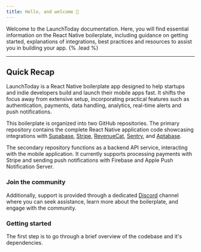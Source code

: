 ```yaml
---
title: Hello, and welcome 👋
---
```


Welcome to the LaunchToday documentation. Here, you will find essential information on the React Native boilerplate, including guidance on getting started, explanations of integrations, best practices and resources to assist you in building your app. {% .lead %}

<!-- {% quick-links %}

{% quick-link title="Installation" icon="installation" href="/docs/installation" description="Step-by-step guides to setting up your system and installing the library." /%}

{% quick-link title="Architecture guide" icon="presets" href="/" description="Learn how the internals work and contribute." /%}

{% quick-link title="Plugins" icon="plugins" href="/" description="Extend the library with third-party plugins or write your own." /%}

{% quick-link title="API reference" icon="theming" href="/" description="Learn to easily customize and modify your app's visual design to fit your brand." /%}

{% /quick-links %} -->

---

## Quick Recap
LaunchToday is a React Native boilerplate app designed to help startups and indie developers build and launch their mobile apps fast. It shifts the focus away from extensive setup, incorporating practical features such as authentication, payments, data handling, analytics, real-time alerts and push notifications.

This boilerplate is organized into two GitHub repositories. The primary repository contains the complete React Native application code showcasing integrations with [Supabase](https://supabase.com/), [Stripe](https://stripe.com/), [RevenueCat](https://www.revenuecat.com/), [Sentry](https://sentry.io/), and [Aptabase](https://aptabase.com/).

The secondary repository functions as a backend API service, interacting with the mobile application. It currently supports
processing payments with Stripe and sending push notifications with Firebase and Apple Push Notification Server.

<!-- {% callout type="warning" title="Oh no! Something bad happened!" %}
This is what a disclaimer message looks like. You might want to include inline `code` in it. Or maybe you’ll want to include a [link](/) in it. I don’t think we should get too carried away with other scenarios like lists or tables — that would be silly.
{% /callout %} -->

### Join the community

Additionally, support is provided through a dedicated [Discord](https://discord.gg/beEm3hcc) channel where you can seek assistance, learn more about the boilerplate, and engage with the community.

### Getting started

The first step is to go through a brief overview of the codebase and it's dependencies.

<!-- ```js
// cache-advance.config.js
export default {
  strategy: 'predictive',
  engine: {
    cpus: 12,
    backups: ['./storage/cache.wtf'],
  },
}
``` -->

<!-- {% callout title="You should know!" %}
This is what a disclaimer message looks like. You might want to include inline `code` in it. Or maybe you’ll want to include a [link](/) in it. I don’t think we should get too carried away with other scenarios like lists or tables — that would be silly.
{% /callout %} -->
